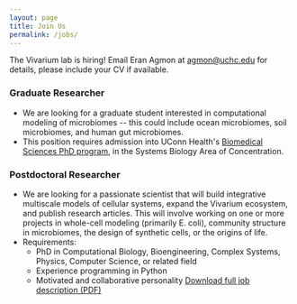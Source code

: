 ```yaml
---
layout: page
title: Join Us
permalink: /jobs/
---
```


The Vivarium lab is hiring! Email Eran Agmon at [agmon@uchc.edu](mailto:agmon@uchc.edu) for details, please include your CV if available.  

### Graduate Researcher
- We are looking for a graduate student interested in computational modeling of microbiomes -- this could include ocean 
microbiomes, soil microbiomes, and human gut microbiomes.
- This position requires admission into UConn Health's [Biomedical Sciences PhD program](https://health.uconn.edu/graduate-school/academics/programs/ph-d-biomedical-science/), in the Systems Biology Area of Concentration.

### Postdoctoral Researcher
- We are looking for a passionate scientist that will build integrative multiscale models of cellular systems, expand 
the Vivarium ecosystem, and publish research articles. This will involve working on one or more projects in whole-cell 
modeling (primarily E. coli), community structure in microbiomes, the design of synthetic cells, or the origins of life. 
- Requirements:
    - PhD in Computational Biology, Bioengineering, Complex Systems, Physics, Computer Science, or related field
    - Experience programming in Python
    - Motivated and collaborative personality
[Download full job description (PDF)](https://raw.githubusercontent.com/eagmon/eagmon.github.io/master/files/postdoc_SMS.pdf)